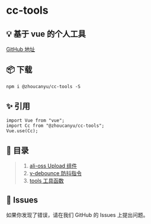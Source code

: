 # cc-tools

## 💡 基于 vue 的个人工具

[GitHub 地址](https://github.com/z253573760/cc-tools)

## 📦 下载

```
npm i @zhoucanyu/cc-tools -S
```

## ✨ 引用

```
import Vue from "vue";
import Cc from "@zhoucanyu/cc-tools";
Vue.use(Cc);
```

## 📝 目录

> 1. [ali-oss Upload 组件](https://github.com/z253573760/cc-tools/tree/master/packages/components/uploader)<br>
> 2. [v-debounce 防抖指令](https://github.com/z253573760/cc-tools/tree/master/packages/directives)<br>
> 3. [tools 工具函数](https://github.com/z253573760/cc-tools/tree/master/packages/utils)<br>

## 🐛 Issues

如果你发现了错误，请在我们 GitHub 的 Issues 上提出问题。
